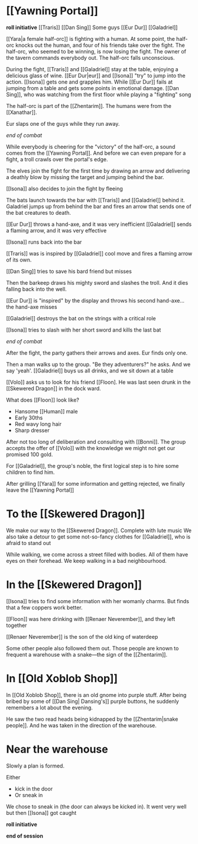 # [[Yawning Portal]]

**roll initiative**
[[Traris]]
[[Dan Sing]]
Some guys
[[Eur Dur]]
[[Galadriel]]

[[Yara|a female half-orc]] is fighting with a human. At some point, the half-orc knocks out the human, and four of his friends take over the fight. The half-orc, who seemed to be winning, is now losing the fight. The owner of the tavern commands everybody out. The half-orc falls unconscious.

During the fight, [[Traris]] and [[Galadriel]] stay at the table, enjoying a delicious glass of wine. [[Eur Dur|eur]] and [[Isona]] "try" to jump into the action. [[Isona]] gets one and grapples him. While [[Eur Dur]] fails at jumping from a table and gets some points in emotional damage.
[[Dan Sing]], who was watching from the first floor while playing a "fighting" song

The half-orc is part of the [[Zhentarim]]. The humans were from the [[Xanathar]].

Eur slaps one of the guys while they run away.

*end of combat*

While everybody is cheering for the "victory" of the half-orc, a sound comes from the [[Yawning Portal]]. And before we can even prepare for a fight, a troll crawls over the portal's edge.

The elves join the fight for the first time by drawing an arrow and delivering a deathly blow by missing the target and jumping behind the bar.

[[Isona]] also decides to join the fight by fleeing

The bats launch towards the bar with [[Traris]] and [[Galadriel]] behind it. Galadriel jumps up from behind the bar and fires an arrow that sends one of the bat creatures to death.

[[Eur Dur]] throws a hand-axe, and it was very inefficient
[[Galadriel]] sends a flaming arrow, and it was very effective

[[Isona]] runs back into the bar

[[Traris]] was is inspired by [[Galadriel]] cool move and fires a flaming arrow of its own.

[[Dan Sing]] tries to save his bard friend but misses

Then the barkeep draws his mighty sword and slashes the troll. And it dies falling back into the well.

[[Eur Dur]] is "inspired" by the display and throws his second hand-axe... the hand-axe misses

[[Galadriel]] destroys the bat on the strings with a critical role

[[Isona]] tries to slash with her short sword and kills the last bat

*end of combat*

After the fight, the party gathers their arrows and axes. Eur finds only one.

Then a man walks up to the group. "Be they adventurers?" he asks. And we say 'yeah'. [[Galadriel]] buys us all drinks, and we sit down at a table

[[Volo]] asks us to look for his friend [[Floon]. He was last seen drunk in the [[Skewered Dragon]] in the dock ward.

What does [[Floon]] look like?

- Hansome [[Human]] male
- Early 30ths
- Red wavy long hair
- Sharp dresser

After not too long of deliberation and consulting with [[Bonni]]. The group accepts the offer of [[Volo]] with the knowledge we might not get our promised 100 gold.

For [[Galadriel]], the group's noble, the first logical step is to hire some children to find him.

After grilling [[Yara]] for some information and getting rejected, we finally leave the [[Yawning Portal]]

# To the [[Skewered Dragon]]

We make our way to the [[Skewered Dragon]]. Complete with lute music
We also take a detour to get some not-so-fancy clothes for [[Galadriel]], who is afraid to stand out

While walking, we come across a street filled with bodies. All of them have eyes on their forehead.
We keep walking in a bad neighbourhood.

# In the [[Skewered Dragon]]

[[Isona]] tries to find some information with her womanly charms. But finds that a few coppers work better.

[[Floon]] was here drinking with [[Renaer Neverember]], and they left together

[[Renaer Neverember]] is the son of the old king of waterdeep

Some other people also followed them out. Those people are known to frequent a warehouse with a snake—the sign of the [[Zhentarim]].

# In [[Old Xoblob Shop]]

In [[Old Xoblob Shop]], there is an old gnome into purple stuff. After being bribed by some of [[Dan Sing| Dansing's]] purple buttons, he suddenly remembers a lot about the evening.

He saw the two read heads being kidnapped by the [[Zhentarim|snake people]]. And he was taken in the direction of the warehouse.

# Near the warehouse

Slowly a plan is formed.

Either

- kick in the door
- Or sneak in

We chose to sneak in (the door can always be kicked in). It went very well but then [[Isona]] got caught

**roll initiative**

**end of session**
